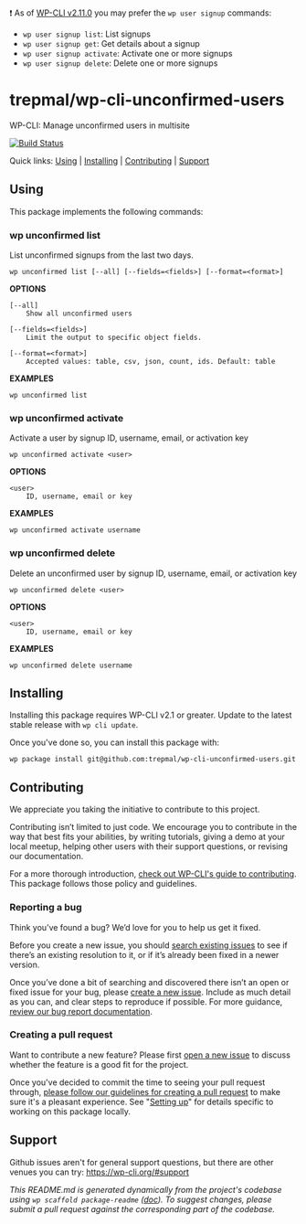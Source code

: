 
❗ As of [WP-CLI v2.11.0](https://make.wordpress.org/cli/2024/08/08/wp-cli-v2-11-0-release-notes/) you may prefer the `wp user signup` commands:

- `wp user signup list`: List signups
- `wp user signup get`: Get details about a signup
- `wp user signup activate`: Activate one or more signups
- `wp user signup delete`: Delete one or more signups


trepmal/wp-cli-unconfirmed-users
================================

WP-CLI: Manage unconfirmed users in multisite

[![Build Status](https://travis-ci.org/trepmal/wp-cli-unconfirmed-users.svg?branch=master)](https://travis-ci.org/trepmal/wp-cli-unconfirmed-users)

Quick links: [Using](#using) | [Installing](#installing) | [Contributing](#contributing) | [Support](#support)

## Using

This package implements the following commands:

### wp unconfirmed list

List unconfirmed signups from the last two days.

~~~
wp unconfirmed list [--all] [--fields=<fields>] [--format=<format>]
~~~

**OPTIONS**

	[--all]
		Show all unconfirmed users

	[--fields=<fields>]
		Limit the output to specific object fields.

	[--format=<format>]
		Accepted values: table, csv, json, count, ids. Default: table

**EXAMPLES**

    wp unconfirmed list



### wp unconfirmed activate

Activate a user by signup ID, username, email, or activation key

~~~
wp unconfirmed activate <user>
~~~

**OPTIONS**

	<user>
		ID, username, email or key

**EXAMPLES**

    wp unconfirmed activate username



### wp unconfirmed delete

Delete an unconfirmed user by signup ID, username, email, or activation key

~~~
wp unconfirmed delete <user>
~~~

**OPTIONS**

	<user>
		ID, username, email or key

**EXAMPLES**

    wp unconfirmed delete username

## Installing

Installing this package requires WP-CLI v2.1 or greater. Update to the latest stable release with `wp cli update`.

Once you've done so, you can install this package with:

    wp package install git@github.com:trepmal/wp-cli-unconfirmed-users.git

## Contributing

We appreciate you taking the initiative to contribute to this project.

Contributing isn’t limited to just code. We encourage you to contribute in the way that best fits your abilities, by writing tutorials, giving a demo at your local meetup, helping other users with their support questions, or revising our documentation.

For a more thorough introduction, [check out WP-CLI's guide to contributing](https://make.wordpress.org/cli/handbook/contributing/). This package follows those policy and guidelines.

### Reporting a bug

Think you’ve found a bug? We’d love for you to help us get it fixed.

Before you create a new issue, you should [search existing issues](https://github.com/trepmal/wp-cli-unconfirmed-users/issues?q=label%3Abug%20) to see if there’s an existing resolution to it, or if it’s already been fixed in a newer version.

Once you’ve done a bit of searching and discovered there isn’t an open or fixed issue for your bug, please [create a new issue](https://github.com/trepmal/wp-cli-unconfirmed-users/issues/new). Include as much detail as you can, and clear steps to reproduce if possible. For more guidance, [review our bug report documentation](https://make.wordpress.org/cli/handbook/bug-reports/).

### Creating a pull request

Want to contribute a new feature? Please first [open a new issue](https://github.com/trepmal/wp-cli-unconfirmed-users/issues/new) to discuss whether the feature is a good fit for the project.

Once you've decided to commit the time to seeing your pull request through, [please follow our guidelines for creating a pull request](https://make.wordpress.org/cli/handbook/pull-requests/) to make sure it's a pleasant experience. See "[Setting up](https://make.wordpress.org/cli/handbook/pull-requests/#setting-up)" for details specific to working on this package locally.

## Support

Github issues aren't for general support questions, but there are other venues you can try: https://wp-cli.org/#support


*This README.md is generated dynamically from the project's codebase using `wp scaffold package-readme` ([doc](https://github.com/wp-cli/scaffold-package-command#wp-scaffold-package-readme)). To suggest changes, please submit a pull request against the corresponding part of the codebase.*

